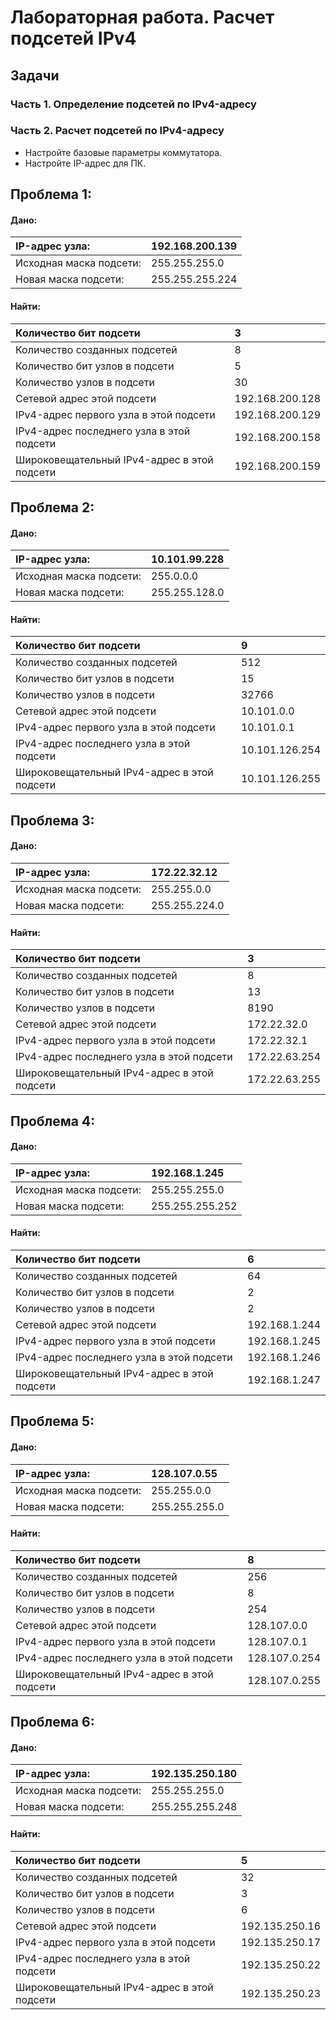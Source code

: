 # Лабораторная работа. Расчет подсетей IPv4 
## Задачи
### Часть 1. Определение подсетей по IPv4-адресу
### Часть 2. Расчет подсетей по IPv4-адресу
-	Настройте базовые параметры коммутатора.
-	Настройте IP-адрес для ПК.


## Проблема 1:
#### Дано:
IP-адрес узла: | 192.168.200.139
:------------- | :-------------
Исходная маска подсети: | 255.255.255.0
Новая маска подсети:  | 255.255.255.224

#### Найти:
Количество бит подсети | 3
:------------- | :-------------
Количество созданных подсетей | 8
Количество бит узлов в подсети | 5
Количество узлов в подсети | 30
Сетевой адрес этой подсети | 192.168.200.128
IPv4-адрес первого узла в этой подсети| 192.168.200.129
IPv4-адрес последнего узла в этой подсети  | 192.168.200.158
Широковещательный IPv4-адрес в этой подсети| 192.168.200.159



## Проблема 2:
#### Дано:
IP-адрес узла: | 10.101.99.228
:------------- | :-------------
Исходная маска подсети: | 255.0.0.0
Новая маска подсети:  | 255.255.128.0

#### Найти:
Количество бит подсети | 9
:------------- | :-------------
Количество созданных подсетей | 512
Количество бит узлов в подсети | 15
Количество узлов в подсети | 32766
Сетевой адрес этой подсети | 10.101.0.0
IPv4-адрес первого узла в этой подсети| 10.101.0.1
IPv4-адрес последнего узла в этой подсети  | 10.101.126.254
Широковещательный IPv4-адрес в этой подсети| 10.101.126.255


## Проблема 3:
#### Дано:
IP-адрес узла: | 172.22.32.12
:------------- | :-------------
Исходная маска подсети: | 255.255.0.0
Новая маска подсети:  | 255.255.224.0

#### Найти:
Количество бит подсети | 3
:------------- | :-------------
Количество созданных подсетей | 8
Количество бит узлов в подсети | 13
Количество узлов в подсети | 8190
Сетевой адрес этой подсети | 172.22.32.0
IPv4-адрес первого узла в этой подсети| 172.22.32.1
IPv4-адрес последнего узла в этой подсети  | 172.22.63.254
Широковещательный IPv4-адрес в этой подсети| 172.22.63.255


## Проблема 4:
#### Дано:
IP-адрес узла: | 192.168.1.245
:------------- | :-------------
Исходная маска подсети: | 255.255.255.0
Новая маска подсети:  | 255.255.255.252

#### Найти:
Количество бит подсети | 6
:------------- | :-------------
Количество созданных подсетей | 64
Количество бит узлов в подсети |2
Количество узлов в подсети | 2
Сетевой адрес этой подсети | 192.168.1.244
IPv4-адрес первого узла в этой подсети| 192.168.1.245
IPv4-адрес последнего узла в этой подсети  | 192.168.1.246
Широковещательный IPv4-адрес в этой подсети| 192.168.1.247

## Проблема 5:
#### Дано:
IP-адрес узла: | 128.107.0.55
:------------- | :-------------
Исходная маска подсети: | 255.255.0.0
Новая маска подсети:  | 255.255.255.0

#### Найти:
Количество бит подсети | 8
:------------- | :-------------
Количество созданных подсетей | 256
Количество бит узлов в подсети |8
Количество узлов в подсети | 254
Сетевой адрес этой подсети | 128.107.0.0
IPv4-адрес первого узла в этой подсети| 128.107.0.1
IPv4-адрес последнего узла в этой подсети  | 128.107.0.254
Широковещательный IPv4-адрес в этой подсети| 128.107.0.255


## Проблема 6:
#### Дано:
IP-адрес узла: | 192.135.250.180
:------------- | :-------------
Исходная маска подсети: | 255.255.255.0
Новая маска подсети:  | 255.255.255.248

#### Найти:
Количество бит подсети | 5
:------------- | :-------------
Количество созданных подсетей | 32
Количество бит узлов в подсети |3
Количество узлов в подсети | 6
Сетевой адрес этой подсети | 192.135.250.16
IPv4-адрес первого узла в этой подсети| 192.135.250.17
IPv4-адрес последнего узла в этой подсети  | 192.135.250.22
Широковещательный IPv4-адрес в этой подсети| 192.135.250.23

























